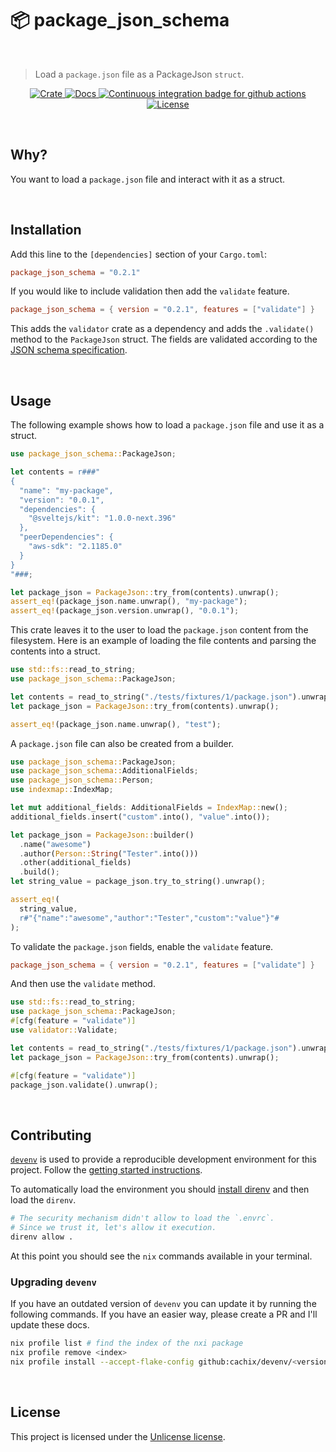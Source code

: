 # 📦️ package_json_schema

<br />

> Load a `package.json` file as a PackageJson `struct`.

<p align="center">
  <a href="https://crates.io/crates/package_json_schema">
    <img src="https://img.shields.io/crates/v/package_json_schema.svg" alt="Crate" title="Crate" />
  </a>
  <a href="https://docs.rs/package_json_schema">
    <img src="https://docs.rs/package_json_schema/badge.svg" alt="Docs" title="Docs" />
  </a>
  <a href="https://github.com/ifiokjr/package_json_schema/actions?query=workflow:ci">
    <img src="https://github.com/ifiokjr/package_json_schema/workflows/ci/badge.svg?branch=main" alt="Continuous integration badge for github actions" title="CI Badge" />
  </a>
  <a href="https://opensource.org/license/unlicense">
    <img src="https://img.shields.io/badge/license-Unlicence-blue.svg" alt="License" title="License" />
  </a>
</p>

<br />

## Why?

You want to load a `package.json` file and interact with it as a struct.

<br />

## Installation

Add this line to the `[dependencies]` section of your `Cargo.toml`:

```toml
package_json_schema = "0.2.1"
```

If you would like to include validation then add the `validate` feature.

```toml
package_json_schema = { version = "0.2.1", features = ["validate"] }
```

This adds the `validator` crate as a dependency and adds the `.validate()` method to the `PackageJson` struct. The fields are validated according to the [JSON schema specification](https://json.schemastore.org/package.json).

<br />

## Usage

The following example shows how to load a `package.json` file and use it as a struct.

```rust
use package_json_schema::PackageJson;

let contents = r###"
{
  "name": "my-package",
  "version": "0.0.1",
  "dependencies": {
    "@sveltejs/kit": "1.0.0-next.396"
  },
  "peerDependencies": {
    "aws-sdk": "2.1185.0"
  }
}
"###;

let package_json = PackageJson::try_from(contents).unwrap();
assert_eq!(package_json.name.unwrap(), "my-package");
assert_eq!(package_json.version.unwrap(), "0.0.1");
```

This crate leaves it to the user to load the `package.json` content from the filesystem. Here is an example of loading the file contents and parsing the contents into a struct.

```rust
use std::fs::read_to_string;
use package_json_schema::PackageJson;

let contents = read_to_string("./tests/fixtures/1/package.json").unwrap();
let package_json = PackageJson::try_from(contents).unwrap();

assert_eq!(package_json.name.unwrap(), "test");
```

A `package.json` file can also be created from a builder.

```rust
use package_json_schema::PackageJson;
use package_json_schema::AdditionalFields;
use package_json_schema::Person;
use indexmap::IndexMap;

let mut additional_fields: AdditionalFields = IndexMap::new();
additional_fields.insert("custom".into(), "value".into());

let package_json = PackageJson::builder()
  .name("awesome")
  .author(Person::String("Tester".into()))
  .other(additional_fields)
  .build();
let string_value = package_json.try_to_string().unwrap();

assert_eq!(
  string_value,
  r#"{"name":"awesome","author":"Tester","custom":"value"}"#
);
```

To validate the `package.json` fields, enable the `validate` feature.

```toml
package_json_schema = { version = "0.2.1", features = ["validate"] }
```

And then use the `validate` method.

```rust
use std::fs::read_to_string;
use package_json_schema::PackageJson;
#[cfg(feature = "validate")]
use validator::Validate;

let contents = read_to_string("./tests/fixtures/1/package.json").unwrap();
let package_json = PackageJson::try_from(contents).unwrap();

#[cfg(feature = "validate")]
package_json.validate().unwrap();
```

<br />

## Contributing

[`devenv`](https://devenv.sh/) is used to provide a reproducible development environment for this project. Follow the [getting started instructions](https://devenv.sh/getting-started/).

To automatically load the environment you should [install direnv](https://devenv.sh/automatic-shell-activation/) and then load the `direnv`.

```bash
# The security mechanism didn't allow to load the `.envrc`.
# Since we trust it, let's allow it execution.
direnv allow .
```

At this point you should see the `nix` commands available in your terminal.

### Upgrading `devenv`

If you have an outdated version of `devenv` you can update it by running the following commands. If you have an easier way, please create a PR and I'll update these docs.

```bash
nix profile list # find the index of the nxi package
nix profile remove <index>
nix profile install --accept-flake-config github:cachix/devenv/<version>
```

<br />

## License

This project is licensed under the [Unlicense license](license).
